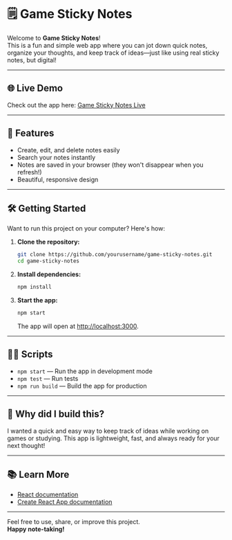 # 🗒️ Game Sticky Notes

Welcome to **Game Sticky Notes**!  
This is a fun and simple web app where you can jot down quick notes, organize your thoughts, and keep track of ideas—just like using real sticky notes, but digital!

---

## 🌐 Live Demo

Check out the app here: [Game Sticky Notes Live](https://game-sticky-notes-td7n-3xmrlwtul.vercel.app/)

---

## 🚀 Features

- Create, edit, and delete notes easily
- Search your notes instantly
- Notes are saved in your browser (they won't disappear when you refresh!)
- Beautiful, responsive design

---

## 🛠️ Getting Started

Want to run this project on your computer? Here's how:

1. **Clone the repository:**
   ```bash
   git clone https://github.com/yourusername/game-sticky-notes.git
   cd game-sticky-notes
   ```

2. **Install dependencies:**
   ```bash
   npm install
   ```

3. **Start the app:**
   ```bash
   npm start
   ```
   The app will open at [http://localhost:3000](http://localhost:3000).

---

## 🧑‍💻 Scripts

- `npm start` — Run the app in development mode
- `npm test` — Run tests
- `npm run build` — Build the app for production

---

## 🤔 Why did I build this?

I wanted a quick and easy way to keep track of ideas while working on games or studying. This app is lightweight, fast, and always ready for your next thought!

---

## 📚 Learn More

- [React documentation](https://reactjs.org/)
- [Create React App documentation](https://facebook.github.io/create-react-app/docs/getting-started)

---

Feel free to use, share, or improve this project.  
**Happy note-taking!**
